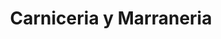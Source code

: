 ---
title: "Carniceria y Marraneria"
url: /santa-lucia-milpas-altas/carniceria-y-marraneria/
shop: carnicero
---